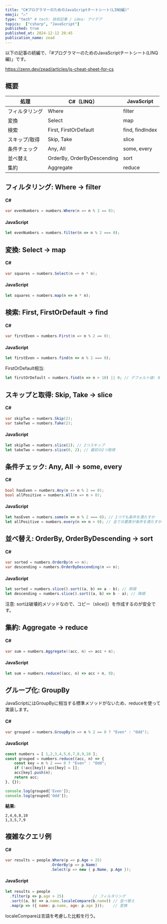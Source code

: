 ```yaml
---
title: "C#プログラマーのためのJavaScriptチートシート(LINQ編)"
emoji: "✍️"
type: "tech" # tech: 技術記事 / idea: アイデア
topics:  ["csharp", "JavaScript"]
published: true
published_at: 2024-12-12 20:45
publication_name: zead
---
```


以下の記事の続編で、「#プログラマーのためのJavaScriptチートシート(LINQ編)」です。

https://zenn.dev/zead/articles/js-cheat-sheet-for-cs

## 概要

処理 | C#（LINQ） | JavaScript
----|------|-----------
フィルタリング | Where | filter
変換 | Select | map
検索 | First, FirstOrDefault | find, findIndex
スキップ/取得 | Skip, Take | slice
条件チェック | Any, All | some, every
並べ替え | OrderBy, OrderByDescending | sort
集約 | Aggregate | reduce

## フィルタリング: Where → filter

#### C#
```cs
var evenNumbers = numbers.Where(n => n % 2 == 0);
```

#### JavaScript

```js
let evenNumbers = numbers.filter(n => n % 2 === 0);
```

## 変換: Select → map
#### C#
```cs
var squares = numbers.Select(n => n * n);
```
#### JavaScript

```js
let squares = numbers.map(n => n * n);
```

## 検索: First, FirstOrDefault → find

#### C#
```cs
var firstEven = numbers.First(n => n % 2 == 0);
```

#### JavaScript

```js
let firstEven = numbers.find(n => n % 2 === 0);
```
FirstOrDefault相当:

```js
let firstOrDefault = numbers.find(n => n > 10) || 0; // デフォルト値: 0
```

## スキップと取得: Skip, Take → slice

#### C#
```cs
var skipTwo = numbers.Skip(2);
var takeTwo = numbers.Take(2);
```

#### JavaScript

```js
let skipTwo = numbers.slice(2); // 2つスキップ
let takeTwo = numbers.slice(0, 2); // 最初の2つ取得
```

## 条件チェック: Any, All → some, every

#### C#

```cs
bool hasEven = numbers.Any(n => n % 2 == 0);
bool allPositive = numbers.All(n => n > 0);
```

#### JavaScript

```js
let hasEven = numbers.some(n => n % 2 === 0); // 1つでも条件を満たすか
let allPositive = numbers.every(n => n > 0); // 全ての要素が条件を満たすか
```

## 並べ替え: OrderBy, OrderByDescending → sort

#### C#
```cs
var sorted = numbers.OrderBy(n => n);
var descending = numbers.OrderByDescending(n => n);
```
#### JavaScript

```js
let sorted = numbers.slice().sort((a, b) => a - b); // 昇順
let descending = numbers.slice().sort((a, b) => b - a); // 降順
```

注意: sortは破壊的メソッドなので、コピー（slice()）を作成するのが安全です。


## 集約: Aggregate → reduce

#### C#

```cs
var sum = numbers.Aggregate((acc, n) => acc + n);
```

#### JavaScript

```js
let sum = numbers.reduce((acc, n) => acc + n, 0);
```

## グループ化: GroupBy

JavaScriptにはGroupByに相当する標準メソッドがないため、reduceを使って実装します。

#### C#
```cs
var grouped = numbers.GroupBy(n => n % 2 == 0 ? "Even" : "Odd");
```
#### JavaScript

```js
const numbers = [ 1,2,3,4,5,6,7,8,9,10 ];
const grouped = numbers.reduce((acc, n) => {
    const key = n % 2 === 0 ? "Even" : "Odd";
    if (!acc[key]) acc[key] = [];
    acc[key].push(n);
    return acc;
}, {});

console.log(grouped['Even']);
console.log(grouped['Odd']);
```

**結果:**
```
2,4,6,8,10
1,3,5,7,9
```


## 複雑なクエリ例


#### C#
```cs
var results = people.Where(p => p.Age > 25)
                    .OrderBy(p => p.Name)
                    .Select(p => new { p.Name, p.Age });
```

#### JavaScript

```js
let results = people
  .filter(p => p.age > 25)             // フィルタリング
  .sort((a, b) => a.name.localeCompare(b.name)) // 並べ替え
  .map(p => ({ name: p.name, age: p.age }));    // 変換
```

localeCompareは言語を考慮した比較を行う。
